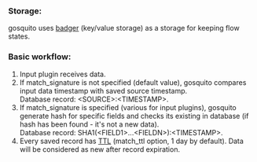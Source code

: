 ### Storage:

gosquito uses [badger](https://github.com/dgraph-io/badger) (key/value storage) as a storage for keeping flow states.  

### Basic workflow:  

1. Input plugin receives data.
2. If match_signature is not specified (default value), gosquito compares input data timestamp with saved source timestamp.<br>Database record: <SOURCE\>:\<TIMESTAMP\>.
3. If match_signature is specified (various for input plugins), gosquito generate hash for specific fields and checks its existing in database (if hash has been found - it's not a new data).<br>Database record: SHA1(\<FIELD1\>...\<FIELDN\>):\<TIMESTAMP\>.
4. Every saved record has [TTL](https://dgraph.io/docs/badger/get-started/#setting-time-to-live-ttl-and-user-metadata-on-keys) (match_ttl option, 1 day by default). Data will be considered as new after record expiration.